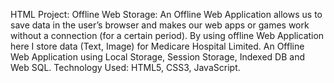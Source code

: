 HTML Project: Offline Web Storage:
An Offline Web Application allows us to save data in the user’s browser and makes our web apps or games work without a connection (for a certain period). By using offline Web Application here I store data (Text, Image) for Medicare Hospital Limited. An Offline Web Application using Local Storage, Session Storage, Indexed DB and Web SQL.
Technology Used: HTML5, CSS3, JavaScript.
